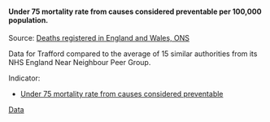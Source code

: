 #### Under 75 mortality rate from causes considered preventable per 100,000 population.

Source: <a href="https://www.ons.gov.uk/peoplepopulationandcommunity/birthsdeathsandmarriages/deaths/datasets/deathsregisteredinenglandandwalesseriesdrreferencetables" target="_blank">Deaths registered in England and Wales, ONS</a>

Data for Trafford compared to the average of 15 similar authorities from its NHS England Near Neighbour Peer Group.
 
Indicator:

* <a href="https://fingertips.phe.org.uk/search/93721#page/6/gid" target="_blank"> Under 75 mortality rate from causes considered preventable </a>

<a href="https://www.trafforddatalab.io/trafford_themes/data/health/mortality_rate.csv" aria-label="Download the data" class="downloadButton" target="_blank" download>Data <span class="fas fa-download"></span></a>
